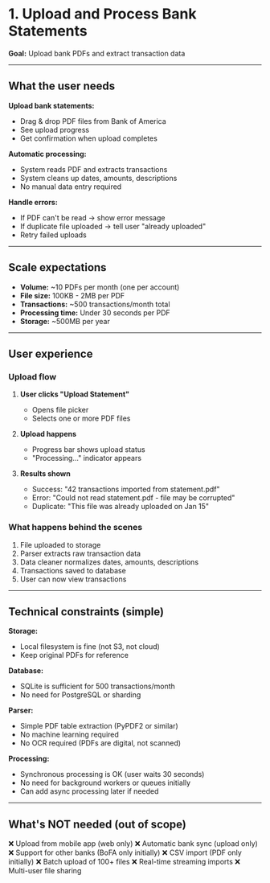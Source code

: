 # 1. Upload and Process Bank Statements

**Goal:** Upload bank PDFs and extract transaction data

---

## What the user needs

**Upload bank statements:**
- Drag & drop PDF files from Bank of America
- See upload progress
- Get confirmation when upload completes

**Automatic processing:**
- System reads PDF and extracts transactions
- System cleans up dates, amounts, descriptions
- No manual data entry required

**Handle errors:**
- If PDF can't be read → show error message
- If duplicate file uploaded → tell user "already uploaded"
- Retry failed uploads

---

## Scale expectations

- **Volume:** ~10 PDFs per month (one per account)
- **File size:** 100KB - 2MB per PDF
- **Transactions:** ~500 transactions/month total
- **Processing time:** Under 30 seconds per PDF
- **Storage:** ~500MB per year

---

## User experience

### Upload flow

1. **User clicks "Upload Statement"**
   - Opens file picker
   - Selects one or more PDF files

2. **Upload happens**
   - Progress bar shows upload status
   - "Processing..." indicator appears

3. **Results shown**
   - Success: "42 transactions imported from statement.pdf"
   - Error: "Could not read statement.pdf - file may be corrupted"
   - Duplicate: "This file was already uploaded on Jan 15"

### What happens behind the scenes

1. File uploaded to storage
2. Parser extracts raw transaction data
3. Data cleaner normalizes dates, amounts, descriptions
4. Transactions saved to database
5. User can now view transactions

---

## Technical constraints (simple)

**Storage:**
- Local filesystem is fine (not S3, not cloud)
- Keep original PDFs for reference

**Database:**
- SQLite is sufficient for 500 transactions/month
- No need for PostgreSQL or sharding

**Parser:**
- Simple PDF table extraction (PyPDF2 or similar)
- No machine learning required
- No OCR required (PDFs are digital, not scanned)

**Processing:**
- Synchronous processing is OK (user waits 30 seconds)
- No need for background workers or queues initially
- Can add async processing later if needed

---

## What's NOT needed (out of scope)

❌ Upload from mobile app (web only)
❌ Automatic bank sync (upload only)
❌ Support for other banks (BoFA only initially)
❌ CSV import (PDF only initially)
❌ Batch upload of 100+ files
❌ Real-time streaming imports
❌ Multi-user file sharing
